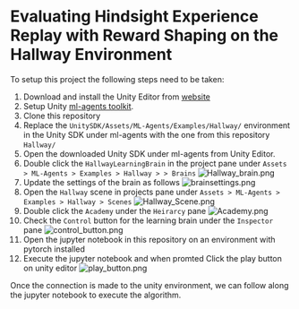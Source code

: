 # Evaluating Hindsight Experience Replay with Reward Shaping on the Hallway Environment

To setup this project the following steps need to be taken:
1. Download and install the Unity Editor from  [website](https://store.unity.com/products/unity-personal)  
2. Setup Unity [ml-agents toolkit](https://github.com/Unity-Technologies/ml-agents/blob/master/docs/Readme.md).
3. Clone this repository
3. Replace the `UnitySDK/Assets/ML-Agents/Examples/Hallway/` environment in the Unity SDK under ml-agents with the one from this repository `Hallway/`
4. Open the downloaded Unity SDK under ml-agents from Unity Editor.
5. Double click the `HallwayLearningBrain` in the project pane under `Assets > ML-Agents > Examples > Hallway > > Brains`
 ![Hallway_brain.png](https://www.dropbox.com/s/vk76zbkwr44hfxj/Hallway_brain.png?dl=0&raw=1 )
6. Update the settings of the brain as follows
   ![brainsettings.png](https://www.dropbox.com/s/lbadtrqee8iipuf/brainsettings.png?dl=0&raw=1)
7. Open the `Hallway` scene in projects pane under `Assets > ML-Agents > Examples > Hallway > Scenes` 
![Hallway_Scene.png](https://www.dropbox.com/s/2h123ns13rjsu7o/Hallway_Scene.png?dl=0&raw=1)
8. Double click the `Academy` under the `Heirarcy` pane
![Academy.png](https://www.dropbox.com/s/6kd8w491pxdrucc/Academy.png?dl=0&raw=1)
9. Check the `Control` button for the learning brain under the `Inspector` pane
![control_button.png](https://www.dropbox.com/s/xh22t5k9awb9ux4/control_button.png?dl=0&raw=1)
8. Open the jupyter notebook in this repository on an environment with pytorch installed
9. Execute the jupyter notebook and when promted Click the play button on unity editor
![play_button.png](https://www.dropbox.com/s/xuacrw5owi8rml5/play_button.png?dl=0&raw=1)

Once the connection is made to the unity environment, we can follow along the jupyter notebook to execute the algorithm.